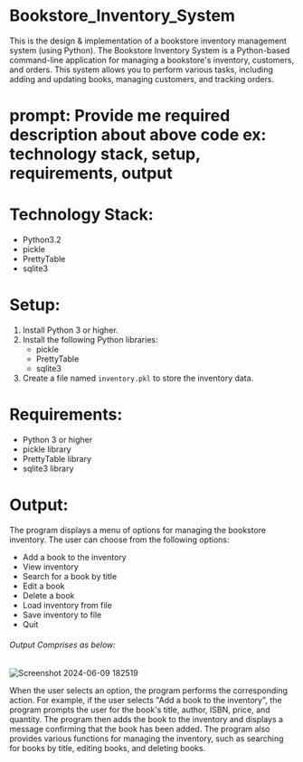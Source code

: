 # Bookstore_Inventory_System
This is the design & implementation of a bookstore inventory management system (using Python).
The Bookstore Inventory System is a Python-based command-line application for managing a bookstore's inventory, customers, and orders. This system allows you to perform various tasks, including adding and updating books, managing customers, and tracking orders.
# prompt: Provide me required description about above code ex: technology stack, setup, requirements, output

# Technology Stack:
- Python3.2
- pickle
- PrettyTable
- sqlite3

# Setup:
1. Install Python 3 or higher.
2. Install the following Python libraries:
    - pickle
    - PrettyTable
    - sqlite3
3. Create a file named `inventory.pkl` to store the inventory data.

# Requirements:
- Python 3 or higher
- pickle library
- PrettyTable library
- sqlite3 library

# Output:
The program displays a menu of options for managing the bookstore inventory. The user can choose from the following options:
- Add a book to the inventory
- View inventory
- Search for a book by title
- Edit a book
- Delete a book
- Load inventory from file
- Save inventory to file
- Quit

###### Output Comprises as below:

![Screenshot 2024-06-09 182519](https://github.com/BhargavaInnamuri/Bookstore_Inventory_System/assets/158266129/1f0ad0b9-1f5c-451e-a606-4ac23d26b1fe)

When the user selects an option, the program performs the corresponding action. For example, if the user selects "Add a book to the inventory", the program prompts the user for the book's title, author, ISBN, price, and quantity. The program then adds the book to the inventory and displays a message confirming that the book has been added.
The program also provides various functions for managing the inventory, such as searching for books by title, editing books, and deleting books.




